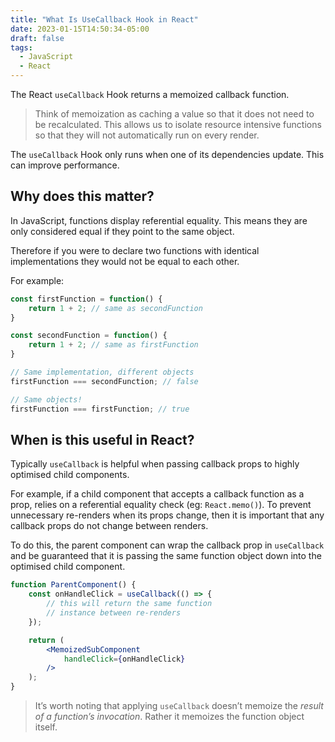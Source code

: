 ```yaml
---
title: "What Is UseCallback Hook in React"
date: 2023-01-15T14:50:34-05:00
draft: false
tags:
  - JavaScript
  - React
---
```


The React `useCallback` Hook returns a memoized callback function. 

> Think of memoization as caching a value so that it does not need to be recalculated. This allows us to isolate resource intensive functions so that they will not automatically run on every render.

The `useCallback` Hook only runs when one of its dependencies update. This can improve performance.

## Why does this matter?

In JavaScript, functions display referential equality. This means they are only considered equal if they point to the same object.

Therefore if you were to declare two functions with identical implementations they would not be equal to each other.

For example:

```javascript
const firstFunction = function() {
    return 1 + 2; // same as secondFunction
}

const secondFunction = function() {
    return 1 + 2; // same as firstFunction
}

// Same implementation, different objects
firstFunction === secondFunction; // false

// Same objects!
firstFunction === firstFunction; // true
```

## When is this useful in React?

Typically `useCallback` is helpful when passing callback props to highly optimised child components.

For example, if a child component that accepts a callback function as a prop, relies on a referential equality check (eg: `React.memo()`). To prevent unnecessary re-renders when its props change, then it is important that any callback props do not change between renders.

To do this, the parent component can wrap the callback prop in `useCallback` and be guaranteed that it is passing the same function object down into the optimised child component.

```jsx
function ParentComponent() {
    const onHandleClick = useCallback(() => {
        // this will return the same function
        // instance between re-renders
    });

    return (
        <MemoizedSubComponent
            handleClick={onHandleClick}
        />
    );
}
```

> It’s worth noting that applying `useCallback` doesn’t memoize the *result of a function’s invocation*. Rather it memoizes the function object itself.
